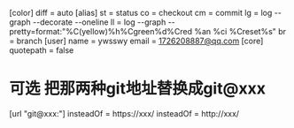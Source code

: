 [color]
    diff = auto
[alias]
    st = status
    co = checkout
    cm = commit
    lg = log --graph --decorate --oneline
    ll = log --graph --pretty=format:\"%C(yellow)%h%Cgreen%d%Cred %an %ci %Creset%s\"
    br = branch
[user]
    name = ywsswy
    email = 1726208887@qq.com
[core]
    quotepath = false
# 可选 把那两种git地址替换成git@xxx
[url "git@xxx:"]
        insteadOf = https://xxx/
        insteadOf = http://xxx/